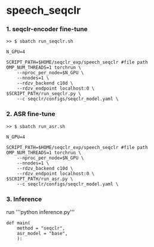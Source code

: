 # speech_seqclr


### 1. seqclr-encoder fine-tune
```
>> $ sbatch run_seqclr.sh

N_GPU=4

SCRIPT_PATH=$HOME/seqclr_exp/speech_seqclr #file path
OMP_NUM_THREADS=1 torchrun \
    --nproc_per_node=$N_GPU \
    --nnodes=1 \
    --rdzv_backend c10d \
    --rdzv_endpoint localhost:0 \
$SCRIPT_PATH/run_seqclr.py \
    --c seqclr/configs/seqclr_model.yaml \
```


### 2. ASR fine-tune
```
>> $ sbatch run_asr.sh

N_GPU=4

SCRIPT_PATH=$HOME/seqclr_exp/speech_seqclr #file path
OMP_NUM_THREADS=1 torchrun \
    --nproc_per_node=$N_GPU \
    --nnodes=1 \
    --rdzv_backend c10d \
    --rdzv_endpoint localhost:0 \
$SCRIPT_PATH/run_asr.py \
    --c seqclr/configs/seqclr_model.yaml \
```


### 3. Inference
run '''python inference.py'''
```
def main(
    method = "seqclr",
    asr_model = "base",
    ): 
```